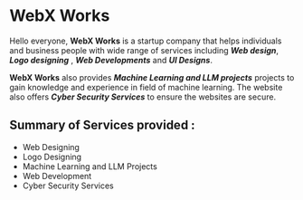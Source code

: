 # WebX Works #

Hello everyone, **WebX Works** is a startup company that helps individuals and business people with wide range of services including ***Web design***, ***Logo designing*** , ***Web Developments*** and ***UI Designs***.


   **WebX Works** also provides ***Machine Learning and LLM projects*** projects to gain knowledge and experience in field of machine learning. The website also offers ***Cyber Security Services*** to ensure the websites are secure.
   

## Summary of Services provided : 

   - Web Designing
   - Logo Designing
   - Machine Learning and LLM Projects
   - Web Development
   - Cyber Security Services
